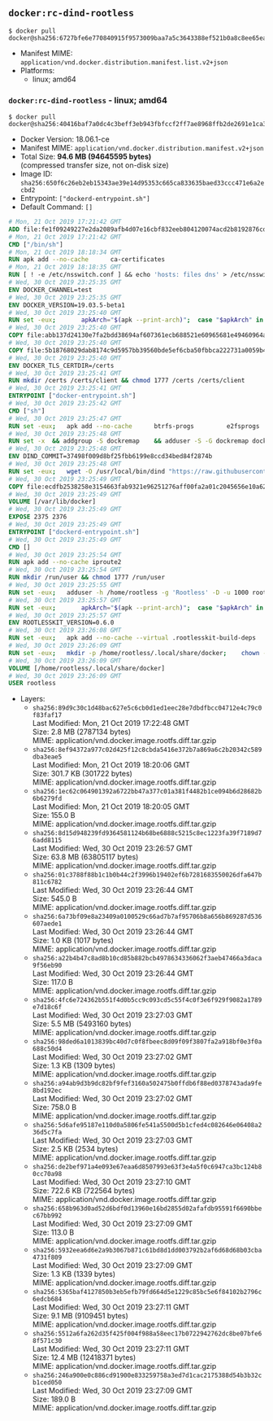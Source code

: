 ## `docker:rc-dind-rootless`

```console
$ docker pull docker@sha256:6727bfe6e770840915f9573009baa7a5c3643388ef521b0a8c8ee65ead0f520b
```

-	Manifest MIME: `application/vnd.docker.distribution.manifest.list.v2+json`
-	Platforms:
	-	linux; amd64

### `docker:rc-dind-rootless` - linux; amd64

```console
$ docker pull docker@sha256:40416baf7a0dc4c3beff3eb943fbfccf2ff7ae8968ffb2de2691e1ca3e7623f0
```

-	Docker Version: 18.06.1-ce
-	Manifest MIME: `application/vnd.docker.distribution.manifest.v2+json`
-	Total Size: **94.6 MB (94645595 bytes)**  
	(compressed transfer size, not on-disk size)
-	Image ID: `sha256:650f6c26eb2eb15343ae39e14d95353c665ca833635baed33ccc471e6a2ecbd2`
-	Entrypoint: `["dockerd-entrypoint.sh"]`
-	Default Command: `[]`

```dockerfile
# Mon, 21 Oct 2019 17:21:42 GMT
ADD file:fe1f09249227e2da2089afb4d07e16cbf832eeb804120074acd2b8192876cd28 in / 
# Mon, 21 Oct 2019 17:21:42 GMT
CMD ["/bin/sh"]
# Mon, 21 Oct 2019 18:18:34 GMT
RUN apk add --no-cache 		ca-certificates
# Mon, 21 Oct 2019 18:18:35 GMT
RUN [ ! -e /etc/nsswitch.conf ] && echo 'hosts: files dns' > /etc/nsswitch.conf
# Wed, 30 Oct 2019 23:25:35 GMT
ENV DOCKER_CHANNEL=test
# Wed, 30 Oct 2019 23:25:35 GMT
ENV DOCKER_VERSION=19.03.5-beta1
# Wed, 30 Oct 2019 23:25:40 GMT
RUN set -eux; 		apkArch="$(apk --print-arch)"; 	case "$apkArch" in 		x86_64) dockerArch='x86_64' ;; 		armhf) dockerArch='armel' ;; 		armv7) dockerArch='armhf' ;; 		aarch64) dockerArch='aarch64' ;; 		*) echo >&2 "error: unsupported architecture ($apkArch)"; exit 1 ;;	esac; 		if ! wget -O docker.tgz "https://download.docker.com/linux/static/${DOCKER_CHANNEL}/${dockerArch}/docker-${DOCKER_VERSION}.tgz"; then 		echo >&2 "error: failed to download 'docker-${DOCKER_VERSION}' from '${DOCKER_CHANNEL}' for '${dockerArch}'"; 		exit 1; 	fi; 		tar --extract 		--file docker.tgz 		--strip-components 1 		--directory /usr/local/bin/ 	; 	rm docker.tgz; 		dockerd --version; 	docker --version
# Wed, 30 Oct 2019 23:25:40 GMT
COPY file:abb137d24130e7fa2bdd38694af607361ecb688521e60965681e49460964a204 in /usr/local/bin/modprobe 
# Wed, 30 Oct 2019 23:25:40 GMT
COPY file:5b18768029dab8174c9d5957bb39560bde5ef6cba50fbbca222731a0059b449b in /usr/local/bin/ 
# Wed, 30 Oct 2019 23:25:40 GMT
ENV DOCKER_TLS_CERTDIR=/certs
# Wed, 30 Oct 2019 23:25:41 GMT
RUN mkdir /certs /certs/client && chmod 1777 /certs /certs/client
# Wed, 30 Oct 2019 23:25:41 GMT
ENTRYPOINT ["docker-entrypoint.sh"]
# Wed, 30 Oct 2019 23:25:42 GMT
CMD ["sh"]
# Wed, 30 Oct 2019 23:25:47 GMT
RUN set -eux; 	apk add --no-cache 		btrfs-progs 		e2fsprogs 		e2fsprogs-extra 		iptables 		openssl 		shadow-uidmap 		xfsprogs 		xz 		pigz 	; 	if zfs="$(apk info --no-cache --quiet zfs)" && [ -n "$zfs" ]; then 		apk add --no-cache zfs; 	fi
# Wed, 30 Oct 2019 23:25:48 GMT
RUN set -x 	&& addgroup -S dockremap 	&& adduser -S -G dockremap dockremap 	&& echo 'dockremap:165536:65536' >> /etc/subuid 	&& echo 'dockremap:165536:65536' >> /etc/subgid
# Wed, 30 Oct 2019 23:25:48 GMT
ENV DIND_COMMIT=37498f009d8bf25fbb6199e8ccd34bed84f2874b
# Wed, 30 Oct 2019 23:25:48 GMT
RUN set -eux; 	wget -O /usr/local/bin/dind "https://raw.githubusercontent.com/docker/docker/${DIND_COMMIT}/hack/dind"; 	chmod +x /usr/local/bin/dind
# Wed, 30 Oct 2019 23:25:49 GMT
COPY file:ecdfb2538258e3154663fab9321e96251276aff00fa2a01c2045656e10a627dd in /usr/local/bin/ 
# Wed, 30 Oct 2019 23:25:49 GMT
VOLUME [/var/lib/docker]
# Wed, 30 Oct 2019 23:25:49 GMT
EXPOSE 2375 2376
# Wed, 30 Oct 2019 23:25:49 GMT
ENTRYPOINT ["dockerd-entrypoint.sh"]
# Wed, 30 Oct 2019 23:25:49 GMT
CMD []
# Wed, 30 Oct 2019 23:25:54 GMT
RUN apk add --no-cache iproute2
# Wed, 30 Oct 2019 23:25:54 GMT
RUN mkdir /run/user && chmod 1777 /run/user
# Wed, 30 Oct 2019 23:25:55 GMT
RUN set -eux; 	adduser -h /home/rootless -g 'Rootless' -D -u 1000 rootless; 	echo 'rootless:100000:65536' >> /etc/subuid; 	echo 'rootless:100000:65536' >> /etc/subgid
# Wed, 30 Oct 2019 23:25:57 GMT
RUN set -eux; 		apkArch="$(apk --print-arch)"; 	case "$apkArch" in 		x86_64) dockerArch='x86_64' ;; 		armhf) dockerArch='armel' ;; 		armv7) dockerArch='armhf' ;; 		aarch64) dockerArch='aarch64' ;; 		*) echo >&2 "error: unsupported architecture ($apkArch)"; exit 1 ;;	esac; 		if ! wget -O rootless.tgz "https://download.docker.com/linux/static/${DOCKER_CHANNEL}/${dockerArch}/docker-rootless-extras-${DOCKER_VERSION}.tgz"; then 		echo >&2 "error: failed to download 'docker-rootless-extras-${DOCKER_VERSION}' from '${DOCKER_CHANNEL}' for '${dockerArch}'"; 		exit 1; 	fi; 		tar --extract 		--file rootless.tgz 		--strip-components 1 		--directory /usr/local/bin/ 		'docker-rootless-extras/vpnkit' 	; 	rm rootless.tgz; 		vpnkit --version
# Wed, 30 Oct 2019 23:25:57 GMT
ENV ROOTLESSKIT_VERSION=0.6.0
# Wed, 30 Oct 2019 23:26:08 GMT
RUN set -eux; 	apk add --no-cache --virtual .rootlesskit-build-deps 		go 		libc-dev 	; 	wget -O rootlesskit.tgz "https://github.com/rootless-containers/rootlesskit/archive/v${ROOTLESSKIT_VERSION}.tar.gz"; 	export GOPATH='/go'; mkdir "$GOPATH"; 	mkdir -p "$GOPATH/src/github.com/rootless-containers/rootlesskit"; 	tar --extract --file rootlesskit.tgz --directory "$GOPATH/src/github.com/rootless-containers/rootlesskit" --strip-components 1; 	rm rootlesskit.tgz; 	go build -o /usr/local/bin/rootlesskit github.com/rootless-containers/rootlesskit/cmd/rootlesskit; 	go build -o /usr/local/bin/rootlesskit-docker-proxy github.com/rootless-containers/rootlesskit/cmd/rootlesskit-docker-proxy; 	rm -rf "$GOPATH"; 	apk del --no-network .rootlesskit-build-deps; 	rootlesskit --version
# Wed, 30 Oct 2019 23:26:09 GMT
RUN set -eux; 	mkdir -p /home/rootless/.local/share/docker; 	chown -R rootless:rootless /home/rootless/.local/share/docker
# Wed, 30 Oct 2019 23:26:09 GMT
VOLUME [/home/rootless/.local/share/docker]
# Wed, 30 Oct 2019 23:26:09 GMT
USER rootless
```

-	Layers:
	-	`sha256:89d9c30c1d48bac627e5c6cb0d1ed1eec28e7dbdfbcc04712e4c79c0f83faf17`  
		Last Modified: Mon, 21 Oct 2019 17:22:48 GMT  
		Size: 2.8 MB (2787134 bytes)  
		MIME: application/vnd.docker.image.rootfs.diff.tar.gzip
	-	`sha256:8ef94372a977c02d425f12c8cbda5416e372b7a869a6c2b20342c589dba3eae5`  
		Last Modified: Mon, 21 Oct 2019 18:20:06 GMT  
		Size: 301.7 KB (301722 bytes)  
		MIME: application/vnd.docker.image.rootfs.diff.tar.gzip
	-	`sha256:1ec62c064901392a6722bb47a377c01a381f4482b1ce094b6d28682b6b6279fd`  
		Last Modified: Mon, 21 Oct 2019 18:20:05 GMT  
		Size: 155.0 B  
		MIME: application/vnd.docker.image.rootfs.diff.tar.gzip
	-	`sha256:8d15d948239fd9364581124b68be6888c5215c8ec1223fa39f7189d76add8115`  
		Last Modified: Wed, 30 Oct 2019 23:26:57 GMT  
		Size: 63.8 MB (63805117 bytes)  
		MIME: application/vnd.docker.image.rootfs.diff.tar.gzip
	-	`sha256:01c3788f88b1c1b0b44c2f3996b19402ef6b7281683550026dfa647b811c6782`  
		Last Modified: Wed, 30 Oct 2019 23:26:44 GMT  
		Size: 545.0 B  
		MIME: application/vnd.docker.image.rootfs.diff.tar.gzip
	-	`sha256:6a73bf09e8a23409a0100529c66ad7b7af95706b8a656b869287d536607aede1`  
		Last Modified: Wed, 30 Oct 2019 23:26:44 GMT  
		Size: 1.0 KB (1017 bytes)  
		MIME: application/vnd.docker.image.rootfs.diff.tar.gzip
	-	`sha256:a22b4b47c8ad8b10cd85b882bcb4978634336062f3aeb47466a3daca9f56eb90`  
		Last Modified: Wed, 30 Oct 2019 23:26:44 GMT  
		Size: 117.0 B  
		MIME: application/vnd.docker.image.rootfs.diff.tar.gzip
	-	`sha256:4fc6e724362b551f4d0b5cc9c093cd5c55f4c0f3e6f929f9082a1789e7d18c6f`  
		Last Modified: Wed, 30 Oct 2019 23:27:03 GMT  
		Size: 5.5 MB (5493160 bytes)  
		MIME: application/vnd.docker.image.rootfs.diff.tar.gzip
	-	`sha256:98ded6a1013839bc40d7c0f8fbeec8d09f09f3807fa2a918bf0e3f0a688c50d4`  
		Last Modified: Wed, 30 Oct 2019 23:27:02 GMT  
		Size: 1.3 KB (1309 bytes)  
		MIME: application/vnd.docker.image.rootfs.diff.tar.gzip
	-	`sha256:a94ab9d3b9dc82bf9fef3160a502475b0ffdb6f88ed0378743ada9fe8bd192ec`  
		Last Modified: Wed, 30 Oct 2019 23:27:02 GMT  
		Size: 758.0 B  
		MIME: application/vnd.docker.image.rootfs.diff.tar.gzip
	-	`sha256:5d6afe95187e110d0a5806fe541a5500d5b1cfed4c082646e06408a236d5c7fa`  
		Last Modified: Wed, 30 Oct 2019 23:27:03 GMT  
		Size: 2.5 KB (2534 bytes)  
		MIME: application/vnd.docker.image.rootfs.diff.tar.gzip
	-	`sha256:de2bef971a4e093e67eaa6d8507993e63f3e4a5f0c6947ca3bc124b80cc70a98`  
		Last Modified: Wed, 30 Oct 2019 23:27:10 GMT  
		Size: 722.6 KB (722564 bytes)  
		MIME: application/vnd.docker.image.rootfs.diff.tar.gzip
	-	`sha256:658b963d0ad52d6bdf0d13960e16bd2855d02afafdb95591f6690bbec67bb992`  
		Last Modified: Wed, 30 Oct 2019 23:27:09 GMT  
		Size: 113.0 B  
		MIME: application/vnd.docker.image.rootfs.diff.tar.gzip
	-	`sha256:5932eea6d6e2a9b3067b871c61bd8d1dd003792b2af6d68d68b03cba4731f809`  
		Last Modified: Wed, 30 Oct 2019 23:27:09 GMT  
		Size: 1.3 KB (1339 bytes)  
		MIME: application/vnd.docker.image.rootfs.diff.tar.gzip
	-	`sha256:5365baf4127850b3eb5efb79fd664d5e1229c85bc5e6f84102b2796c6edcb684`  
		Last Modified: Wed, 30 Oct 2019 23:27:11 GMT  
		Size: 9.1 MB (9109451 bytes)  
		MIME: application/vnd.docker.image.rootfs.diff.tar.gzip
	-	`sha256:5512a6fa262d35f425f004f988a58eec17b0722942762dc8be07bfe68f571c30`  
		Last Modified: Wed, 30 Oct 2019 23:27:11 GMT  
		Size: 12.4 MB (12418371 bytes)  
		MIME: application/vnd.docker.image.rootfs.diff.tar.gzip
	-	`sha256:246a900e0c886cd91900e833259758a3ed7d1cac2175388d54b3b32cb1ced050`  
		Last Modified: Wed, 30 Oct 2019 23:27:09 GMT  
		Size: 189.0 B  
		MIME: application/vnd.docker.image.rootfs.diff.tar.gzip
